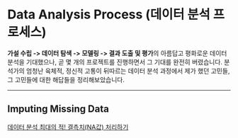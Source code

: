 # Data Analysis Process (데이터 분석 프로세스)
**가설 수립 -> 데이터 탐색 -> 모델링 -> 결과 도출 및 평가**의 아름답고 평화로운 데이터 분석을 기대했으나, 곧 몇 개의 프로젝트를 진행하면서 그 기대를 완전히 버렸습니다. 분석가의 엄청난 육체적, 정신적 고통이 뒤따르는 데이터 분석 과정에서 제가 했던 고민들, 그 고민들에 대한 해답들을 정리해보았습니다.
***
## Imputing Missing Data
[데이터 분석 최대의 적! 결측치(NA값) 처리하기](https://m.blog.naver.com/tjdudwo93/220976082118)
